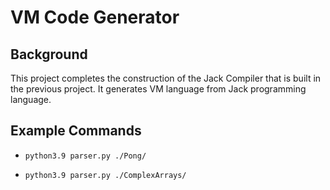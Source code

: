 # VM Code Generator

## Background
This project completes the construction of the Jack Compiler that is built in the previous project. It generates VM language from Jack programming language.

## Example Commands

* `python3.9 parser.py ./Pong/`

* `python3.9 parser.py ./ComplexArrays/`